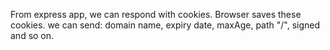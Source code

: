 From express app, we can respond with cookies. Browser saves these cookies.
we can send: domain name, expiry date, maxAge, path "/", signed and so on.